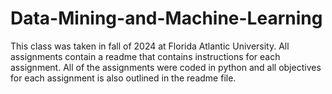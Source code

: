 # Data-Mining-and-Machine-Learning

This class was taken in fall of 2024 at Florida Atlantic University. All assignments contain a readme that contains instructions for each assignment. All of the assignments were coded in python and all objectives for each assignment is also outlined in the readme file.
